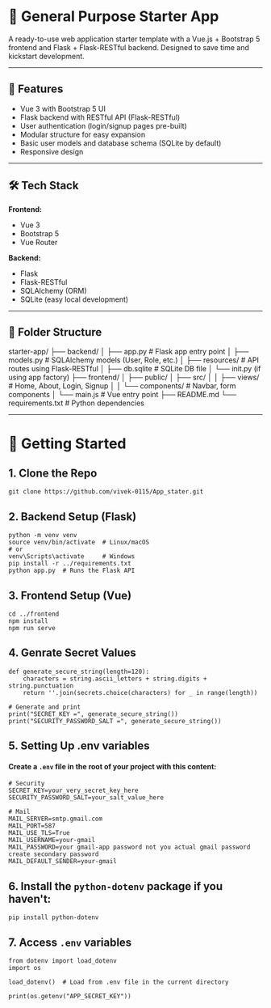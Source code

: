 # 🚀 General Purpose Starter App

A ready-to-use web application starter template with a Vue.js + Bootstrap 5 frontend and Flask + Flask-RESTful backend. Designed to save time and kickstart development.

---

## 🌟 Features

- Vue 3 with Bootstrap 5 UI
- Flask backend with RESTful API (Flask-RESTful)
- User authentication (login/signup pages pre-built)
- Modular structure for easy expansion
- Basic user models and database schema (SQLite by default)
- Responsive design

---

## 🛠 Tech Stack

**Frontend:**

- Vue 3
- Bootstrap 5
- Vue Router

**Backend:**

- Flask
- Flask-RESTful
- SQLAlchemy (ORM)
- SQLite (easy local development)

---

## 📁 Folder Structure
starter-app/
├── backend/
│ ├── app.py # Flask app entry point
│ ├── models.py # SQLAlchemy models (User, Role, etc.)
│ ├── resources/ # API routes using Flask-RESTful
│ ├── db.sqlite # SQLite DB file
│ └── init.py (if using app factory)
├── frontend/
│ ├── public/
│ ├── src/
│ │ ├── views/ # Home, About, Login, Signup
│ │ └── components/ # Navbar, form components
│ └── main.js # Vue entry point
├── README.md
└── requirements.txt # Python dependencies

---

# 🚀 Getting Started

## 1. Clone the Repo
```
git clone https://github.com/vivek-0115/App_stater.git
```

## 2. Backend Setup (Flask)
```
python -m venv venv
source venv/bin/activate  # Linux/macOS
# or
venv\Scripts\activate     # Windows
pip install -r ../requirements.txt
python app.py  # Runs the Flask API
```

## 3. Frontend Setup (Vue)
```
cd ../frontend
npm install
npm run serve
```

## 4. Genrate Secret Values
```
def generate_secure_string(length=120):
    characters = string.ascii_letters + string.digits + string.punctuation
    return ''.join(secrets.choice(characters) for _ in range(length))

# Generate and print
print("SECRET_KEY =", generate_secure_string())
print("SECURITY_PASSWORD_SALT =", generate_secure_string())
```

## 5. Setting Up .env variables
####  Create a `.env` file in the root of your project with this content:
```
# Security
SECRET_KEY=your_very_secret_key_here
SECURITY_PASSWORD_SALT=your_salt_value_here

# Mail
MAIL_SERVER=smtp.gmail.com
MAIL_PORT=587
MAIL_USE_TLS=True
MAIL_USERNAME=your-gmail
MAIL_PASSWORD=your gmail-app password not you actual gmail password create secondary password 
MAIL_DEFAULT_SENDER=your-gmail
```

## 6. Install the `python-dotenv` package if you haven't:
```
pip install python-dotenv
```

## 7. Access `.env` variables
```
from dotenv import load_dotenv
import os

load_dotenv()  # Load from .env file in the current directory

print(os.getenv("APP_SECRET_KEY"))
```
